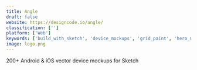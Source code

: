 ```yaml
---
title: Angle
draft: false 
website: https://designcode.io/angle/
classification: ['']
platform: ['Web']
keywords: ['build_with_sketch', 'device_mockups', 'grid_paint', 'hero_mobile_mockups', 'isometric', 'isometric_game_art_pack', 'isometric_love', 'level_music', 'magic_mockups', 'mapme', 'mockuuups_studio', 'simple_mockups', 'sketch_isometric_plugin', 'sketchapp.rocks', 'sketchsheets', 'supernova_studio', 'the_mockup_club', 'timeline_for_sketch', 'scri.ch', 'umap']
image: logo.png
---
```

200+ Android & iOS vector device mockups for Sketch
